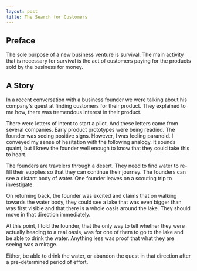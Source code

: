 ```yaml
---
layout: post
title: The Search for Customers
---
```


Preface
-------

The sole purpose of a new business venture is survival. The main
activity that is necessary for survival is the act of customers paying
for the products sold by the business for money.

A Story
-------

In a recent conversation with a business founder we were talking about
his company's quest at finding customers for their product. They
explained to me how, there was tremendous interest in their
product.


There were letters of intent to start a pilot. And these letters came
from several companies. Early product prototypes were being
readied. The founder was seeing positive signs. However, I was feeling
paranoid. I conveyed my sense of hesitation with the following
analogy. It sounds quaint, but I knew the founder well enough to know
that they could take this to heart.


The founders are travelers through a desert. They need to find water
to re-fill their supplies so that they can continue their journey. The
founders can see a distant body of water. One founder leaves on a
scouting trip to investigate.


On returning back, the founder was excited and claims that on walking
towards the water body, they could see a lake that was even bigger
than was first visible and that there is a whole oasis around the
lake. They should move in that direction immediately.


At this point, I told the founder, that the only way to tell whether
they were actually heading to a real oasis, was for one of them to go
to the lake and be able to drink the water. Anything less was proof
that what they are seeing was a mirage.


Either, be able to drink the water, or abandon the quest in that
direction after a pre-determined period of effort.
